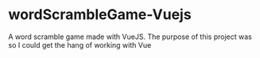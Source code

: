 # wordScrambleGame-Vuejs
A word scramble game made with VueJS. The purpose of this project was so I could get the hang of working with Vue
